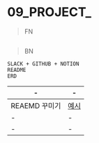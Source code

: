 # 09_PROJECT_

> FN
```

```


> BN
```
SLACK + GITHUB + NOTION
README
ERD

```
|-|-|
|-|-|
|REAEMD 꾸미기|[예시](./BN/README)|
|-|-|
|-|-|


